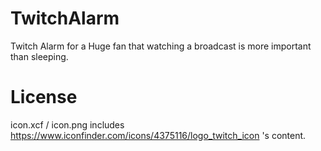 # TwitchAlarm
Twitch Alarm for a Huge fan that watching a broadcast is more important than sleeping.

# License
icon.xcf / icon.png includes https://www.iconfinder.com/icons/4375116/logo_twitch_icon 's content.